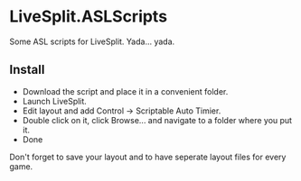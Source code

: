 # LiveSplit.ASLScripts
Some ASL scripts for LiveSplit. Yada... yada.

Install
-------
* Download the script and place it in a convenient folder.
* Launch LiveSplit.
* Edit layout and add Control -> Scriptable Auto Timier.
* Double click on it, click Browse... and navigate to a folder where you put it.
* Done

Don't forget to save your layout and to have seperate layout files for every game.